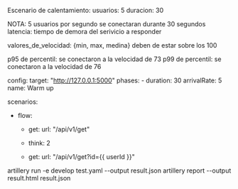 Escenario de calentamiento:
usuarios: 5
duracion: 30

NOTA: 5 usuarios por segundo se conectaran durante 30 segundos
latencia: tiempo de demora del serivicio a responder

valores_de_velocidad: {min, max, medina} deben de estar sobre los 100

p95 de percentil: se conectaron a la velocidad de 73
p99 de percentil: se conectaron a la velocidad de 76 

config:
  target: "http://127.0.0.1:5000"
  phases:
    - duration: 30
      arrivalRate: 5
      name: Warm up

scenarios:
  - flow:
    - get:
        url: "/api/v1/get"

    - think: 2
    - get:
        url: "/api/v1/get?id={{ userId }}"


artillery run -e develop test.yaml --output result.json
artillery report --output result.html result.json